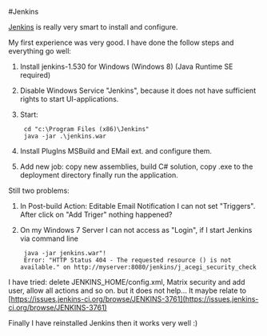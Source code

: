 #Jenkins  

[Jenkins](http://jenkins-ci.org/) is really very smart to install and configure.
 
My first experience was very good. I have done the follow steps and everything go well: 

1. Install jenkins-1.530 for Windows (Windows 8) (Java Runtime SE required)

2. Disable Windows Service "Jenkins", because it does not have sufficient rights to start UI-applications.

3. Start: 

		cd "c:\Program Files (x86)\Jenkins"
		java -jar .\jenkins.war

4. Install PlugIns MSBuild and EMail ext. and configure them.
 
5. Add new job: copy new assemblies, build C# solution, copy .exe to the deployment directory finally run the application.

Still two problems:

1. In Post-build Action: Editable Email Notification I can not set "Triggers". After click on "Add Triger" nothing happened?

3. On my Windows 7 Server I can not access as "Login", if I start Jenkins via command line 
	
		java -jar jenkins.war"! 
		Error: "HTTP Status 404 - The requested resource () is not available." on http://myserver:8080/jenkins/j_acegi_security_check

I have tried: delete JENKINS_HOME/config.xml, Matrix security and add user, allow all actions and so on.
but it does not help... It maybe relate to [https://issues.jenkins-ci.org/browse/JENKINS-3761](https://issues.jenkins-ci.org/browse/JENKINS-3761)

Finally I have reinstalled Jenkins then it works very well :)